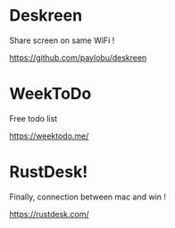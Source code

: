 
# Deskreen

Share screen on same WiFi !

https://github.com/pavlobu/deskreen


# WeekToDo

Free todo list 

https://weektodo.me/

# RustDesk!

Finally, connection between mac and win !

https://rustdesk.com/



